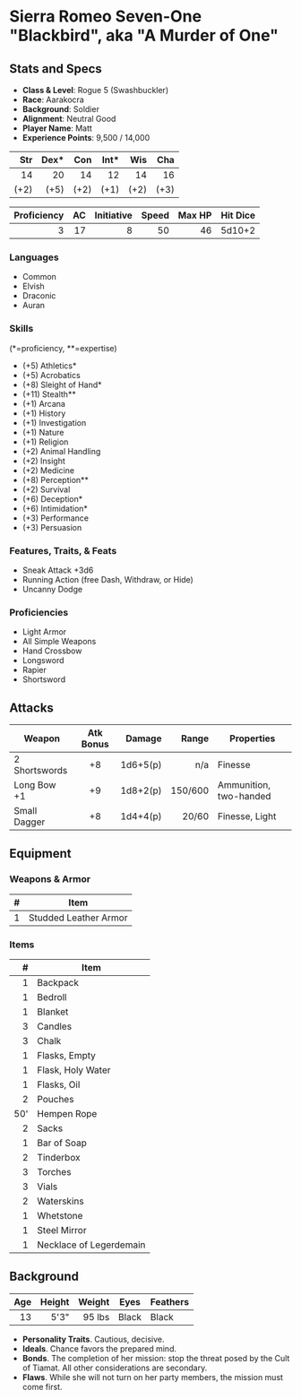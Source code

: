 # Sierra Romeo Seven-One "Blackbird", aka "A Murder of One"

## Stats and Specs

* **Class & Level**: Rogue 5 (Swashbuckler)
* **Race**: Aarakocra
* **Background**: Soldier
* **Alignment**: Neutral Good
* **Player Name**: Matt
* **Experience Points**: 9,500 / 14,000

Str  | Dex* | Con  | Int* | Wis  | Cha
--:  | --:  | --:  | --:  | --:  | --:
 14  |  20  |  14  |  12  |  14  |  16
(+2) | (+5) | (+2) | (+1) | (+2) | (+3)

Proficiency | AC  | Initiative | Speed | Max HP | Hit Dice
----------: | --: | ---------: | ----: | -----: | -------:
          3 |  17 |          8 |    50 |     46 |   5d10+2

### Languages

* Common
* Elvish
* Draconic
* Auran

### Skills

(\*=proficiency, \*\*=expertise)

* (+5) Athletics*
* (+5) Acrobatics
* (+8) Sleight of Hand*
* (+11) Stealth**
* (+1) Arcana
* (+1) History
* (+1) Investigation
* (+1) Nature
* (+1) Religion
* (+2) Animal Handling
* (+2) Insight
* (+2) Medicine
* (+8) Perception**
* (+2) Survival
* (+6) Deception*
* (+6) Intimidation*
* (+3) Performance
* (+3) Persuasion

### Features, Traits, & Feats

* Sneak Attack +3d6
* Running Action (free Dash, Withdraw, or Hide)
* Uncanny Dodge

### Proficiencies

* Light Armor
* All Simple Weapons
* Hand Crossbow
* Longsword
* Rapier
* Shortsword

## Attacks
Weapon         | Atk Bonus | Damage   | Range   | Properties
------         | :-------: | -------: | ------: | ----------
2 Shortswords  |    +8     | 1d6+5(p) |     n/a | Finesse
Long Bow +1    |    +9     | 1d8+2(p) | 150/600 | Ammunition, two-handed
Small Dagger   |    +8     | 1d4+4(p) |   20/60 | Finesse, Light

## Equipment

### Weapons & Armor

\#  | Item
--: | ---------
 1  | Studded Leather Armor

### Items

\#  | Item
--: | ---------
  1 | Backpack
  1 | Bedroll
  1 | Blanket
  3 | Candles
  3 | Chalk
  1 | Flasks, Empty
  1 | Flask, Holy Water
  1 | Flasks, Oil
  2 | Pouches
50' | Hempen Rope
  2 | Sacks
  1 | Bar of Soap
  2 | Tinderbox
  3 | Torches
  3 | Vials
  2 | Waterskins
  1 | Whetstone
  1 | Steel Mirror
  1 | Necklace of Legerdemain

## Background

Age | Height | Weight   | Eyes  | Feathers
--: | -----: | ------:  | ----  | ---------
13  | 5'3"   | 95 lbs   | Black | Black

* **Personality Traits**. Cautious, decisive.
* **Ideals**. Chance favors the prepared mind.
* **Bonds**. The completion of her mission: stop the threat posed by the Cult of Tiamat.  All other considerations are secondary.
* **Flaws**. While she will not turn on her party members, the mission must come first.


